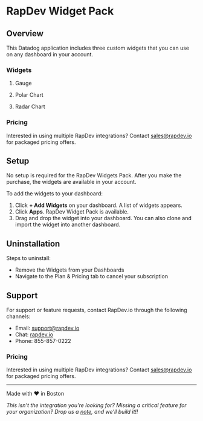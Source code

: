 # RapDev Widget Pack

## Overview

This Datadog application includes three custom widgets that you can use on any dashboard in your account.

### Widgets

1. Gauge

2. Polar Chart

3. Radar Chart

### Pricing
Interested in using multiple RapDev integrations? Contact [sales@rapdev.io](mailto:sales@rapdev.io) for packaged pricing offers.

## Setup

No setup is required for the RapDev Widgets Pack. After you make the purchase, the widgets are available in your account.

To add the widgets to your dashboard:

 1. Click **+ Add Widgets** on your dashboard. A list of widgets appears. 
 2. Click **Apps**. RapDev Widget Pack is available. 
 3. Drag and drop the widget into your dashboard. You can also clone and import the widget into another dashboard.

## Uninstallation
Steps to uninstall:
 - Remove the Widgets from your Dashboards
 - Navigate to the Plan & Pricing tab to cancel your subscription

## Support

For support or feature requests, contact RapDev.io through the following channels:

- Email: support@rapdev.io
- Chat: [rapdev.io](https://www.rapdev.io/#Get-in-touch)
- Phone: 855-857-0222

### Pricing
Interested in using multiple RapDev integrations? Contact [sales@rapdev.io](mailto:sales@rapdev.io) for packaged pricing offers.

---
Made with ❤️ in Boston

*This isn't the integration you're looking for? Missing a critical feature for your organization? Drop us a [note](mailto:support@rapdev.io), and we'll build it!!*
